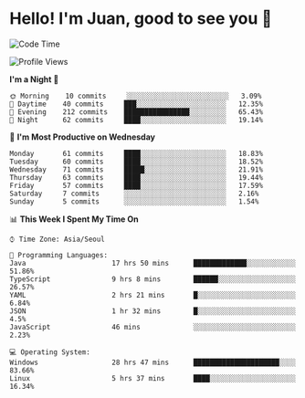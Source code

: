 # Hello! I'm Juan, good to see you 👋

<!--
**Y-k-Y/Y-k-Y** is a ✨ _special_ ✨ repository because its `README.md` (this file) appears on your GitHub profile.

Here are some ideas to get you started:

- 🔭 I’m currently working on ...
- 🌱 I’m currently learning ...
- 👯 I’m looking to collaborate on ...
- 🤔 I’m looking for help with ...
- 💬 Ask me about ...
- 📫 How to reach me: ...
- 😄 Pronouns: ...
- ⚡ Fun fact: ...
-->
<!--
![Profile views](https://gpvc.arturio.dev/Y-k-Y)

[![Omid Nikrah StackOverflow](https://github-readme-stackoverflow.vercel.app/?userID=9517076)](https://stackoverflow.com/users/9517076/i-have-10-fingers)
-->

<!--START_SECTION:waka-->
![Code Time](http://img.shields.io/badge/Code%20Time-40%20hrs%2056%20mins-blue)

![Profile Views](http://img.shields.io/badge/Profile%20Views-0-blue)

**I'm a Night 🦉** 

```text
🌞 Morning    10 commits     ░░░░░░░░░░░░░░░░░░░░░░░░░   3.09% 
🌆 Daytime    40 commits     ███░░░░░░░░░░░░░░░░░░░░░░   12.35% 
🌃 Evening    212 commits    ████████████████░░░░░░░░░   65.43% 
🌙 Night      62 commits     ████░░░░░░░░░░░░░░░░░░░░░   19.14%

```
📅 **I'm Most Productive on Wednesday** 

```text
Monday       61 commits     ████░░░░░░░░░░░░░░░░░░░░░   18.83% 
Tuesday      60 commits     ████░░░░░░░░░░░░░░░░░░░░░   18.52% 
Wednesday    71 commits     █████░░░░░░░░░░░░░░░░░░░░   21.91% 
Thursday     63 commits     ████░░░░░░░░░░░░░░░░░░░░░   19.44% 
Friday       57 commits     ████░░░░░░░░░░░░░░░░░░░░░   17.59% 
Saturday     7 commits      ░░░░░░░░░░░░░░░░░░░░░░░░░   2.16% 
Sunday       5 commits      ░░░░░░░░░░░░░░░░░░░░░░░░░   1.54%

```


📊 **This Week I Spent My Time On** 

```text
⌚︎ Time Zone: Asia/Seoul

💬 Programming Languages: 
Java                     17 hrs 50 mins      █████████████░░░░░░░░░░░░   51.86% 
TypeScript               9 hrs 8 mins        ██████░░░░░░░░░░░░░░░░░░░   26.57% 
YAML                     2 hrs 21 mins       █░░░░░░░░░░░░░░░░░░░░░░░░   6.84% 
JSON                     1 hr 32 mins        █░░░░░░░░░░░░░░░░░░░░░░░░   4.5% 
JavaScript               46 mins             ░░░░░░░░░░░░░░░░░░░░░░░░░   2.23%

💻 Operating System: 
Windows                  28 hrs 47 mins      █████████████████████░░░░   83.66% 
Linux                    5 hrs 37 mins       ████░░░░░░░░░░░░░░░░░░░░░   16.34%

```


<!--END_SECTION:waka-->
